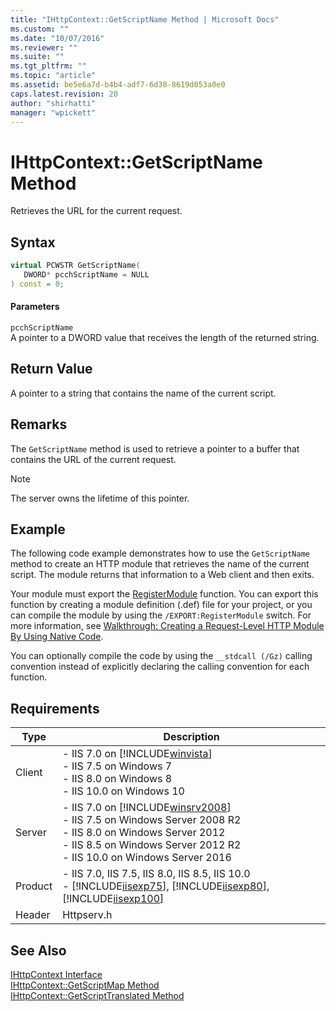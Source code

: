 ```yaml
---
title: "IHttpContext::GetScriptName Method | Microsoft Docs"
ms.custom: ""
ms.date: "10/07/2016"
ms.reviewer: ""
ms.suite: ""
ms.tgt_pltfrm: ""
ms.topic: "article"
ms.assetid: be5e6a7d-b4b4-adf7-6d38-8619d053a0e0
caps.latest.revision: 20
author: "shirhatti"
manager: "wpickett"
---
```

# IHttpContext::GetScriptName Method
Retrieves the URL for the current request.  
  
## Syntax  
  
```cpp  
virtual PCWSTR GetScriptName(  
   DWORD* pcchScriptName = NULL  
) const = 0;  
```  
  
#### Parameters  
 `pcchScriptName`  
 A pointer to a DWORD value that receives the length of the returned string.  
  
## Return Value  
 A pointer to a string that contains the name of the current script.  
  
## Remarks  
 The `GetScriptName` method is used to retrieve a pointer to a buffer that contains the URL of the current request.  
  
> [!NOTE]
>  The server owns the lifetime of this pointer.  
  
## Example  
 The following code example demonstrates how to use the `GetScriptName` method to create an HTTP module that retrieves the name of the current script. The module returns that information to a Web client and then exits.  
  
<!-- TODO: review snippet reference  [!CODE [IHttpContextGetScriptName#1](IHttpContextGetScriptName#1)]  -->  
  
 Your module must export the [RegisterModule](../../web-development-reference\native-code-api-reference/pfn-registermodule-function.md) function. You can export this function by creating a module definition (.def) file for your project, or you can compile the module by using the `/EXPORT:RegisterModule` switch. For more information, see [Walkthrough: Creating a Request-Level HTTP Module By Using Native Code](../../web-development-reference\native-code-development-overview\walkthrough-creating-a-request-level-http-module-by-using-native-code.md).  
  
 You can optionally compile the code by using the `__stdcall (/Gz)` calling convention instead of explicitly declaring the calling convention for each function.  
  
## Requirements  
  
|Type|Description|  
|----------|-----------------|  
|Client|-   IIS 7.0 on [!INCLUDE[winvista](../../wmi-provider/includes/winvista-md.md)]<br />-   IIS 7.5 on Windows 7<br />-   IIS 8.0 on Windows 8<br />-   IIS 10.0 on Windows 10|  
|Server|-   IIS 7.0 on [!INCLUDE[winsrv2008](../../wmi-provider/includes/winsrv2008-md.md)]<br />-   IIS 7.5 on Windows Server 2008 R2<br />-   IIS 8.0 on Windows Server 2012<br />-   IIS 8.5 on Windows Server 2012 R2<br />-   IIS 10.0 on Windows Server 2016|  
|Product|-   IIS 7.0, IIS 7.5, IIS 8.0, IIS 8.5, IIS 10.0<br />-   [!INCLUDE[iisexp75](../../web-development-reference/native-code-api-reference/includes/iisexp75-md.md)], [!INCLUDE[iisexp80](../../web-development-reference/native-code-api-reference/includes/iisexp80-md.md)], [!INCLUDE[iisexp100](../../web-development-reference/native-code-api-reference/includes/iisexp100-md.md)]|  
|Header|Httpserv.h|  
  
## See Also  
 [IHttpContext Interface](../../web-development-reference\native-code-api-reference/ihttpcontext-interface.md)   
 [IHttpContext::GetScriptMap Method](../../web-development-reference\native-code-api-reference/ihttpcontext-getscriptmap-method.md)   
 [IHttpContext::GetScriptTranslated Method](../../web-development-reference\native-code-api-reference/ihttpcontext-getscripttranslated-method.md)